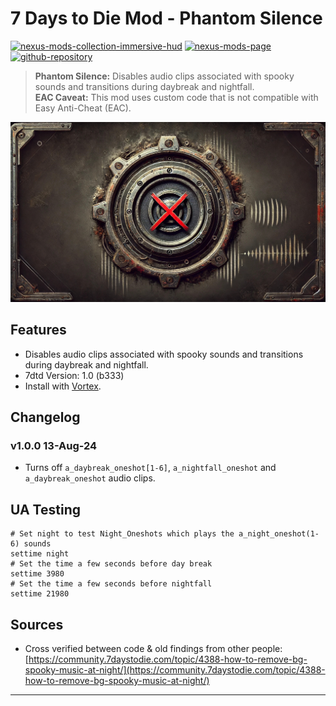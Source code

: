 [//]: # (DO NOT EDIT: This file has been autogenerated, any changes will be overwritten)
# 7 Days to Die Mod - Phantom Silence

[![nexus-mods-collection-immersive-hud](https://img.shields.io/badge/Nexus%20Mods%20Collection-Immersive%20HUD%20-orange?style=flat-square&logo=spinrilla)](https://next.nexusmods.com/7daystodie/collections/epfqzi) [![nexus-mods-page](https://img.shields.io/badge/Nexus%20Mod-Phantom%20Silence%20-orange?style=flat-square&logo=spinrilla)](https://www.nexusmods.com/7daystodie/mods/5749) [![github-repository](https://img.shields.io/badge/GitHub-Repository-green?style=flat-square&logo=github)](https://github.com/rdok/7dtd_phantom_silence)

> **Phantom Silence:** Disables audio clips associated with spooky sounds and transitions during daybreak and nightfall.  
> **EAC Caveat:** This mod uses custom code that is not compatible with Easy Anti-Cheat (EAC).

[![Phantom Silence Showcase](https://github.com/rdok/7dtd_phantom_silence/blob/main/documentation/showcase.jpg?raw=true)](https://www.nexusmods.com/7daystodie/mods/5749)

## Features
- Disables audio clips associated with spooky sounds and transitions during daybreak and nightfall.
- 7dtd Version: 1.0 (b333)
- Install with [Vortex](https://www.nexusmods.com/about/vortex/).

## Changelog
### v1.0.0 13-Aug-24
- Turns off `a_daybreak_oneshot[1-6]`, `a_nightfall_oneshot` and `a_daybreak_oneshot` audio clips.

## UA Testing
```
# Set night to test Night_Oneshots which plays the a_night_oneshot(1-6) sounds
settime night
# Set the time a few seconds before day break
settime 3980
# Set the time a few seconds before nightfall
settime 21980
```

## Sources
- Cross verified between code & old findings from other people: [https://community.7daystodie.com/topic/4388-how-to-remove-bg-spooky-music-at-night/](https://community.7daystodie.com/topic/4388-how-to-remove-bg-spooky-music-at-night/)

***

[//]: # (DO NOT EDIT: This file has been autogenerated, any changes will be overwritten)
